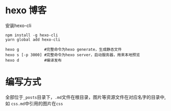 # hexo 博客

安装hexo-cli
```
npm install -g hexo-cli
yarn global add hexo-cli
```


```
hexo g           #完整命令为hexo generate，生成静态文件
hexo s [-p 3000] #完整命令为hexo server，启动服务器，用来本地预览
hexo d           #编译发布
```

# 编写方式
全部位于`_posts`目录下，`.md`文件在根目录，图片等资源文件在对应名字的目录中, 如 `css.md`中引用的图片在`css` 